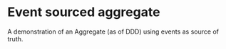 # Event sourced aggregate

A demonstration of an Aggregate (as of DDD) using events as source of truth.